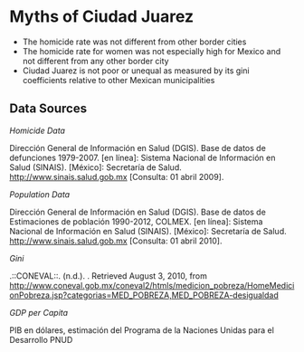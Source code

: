 ﻿Myths of Ciudad Juarez
=======================

* The homicide rate was not different from other border cities
* The homicide rate for women was not especially high for Mexico and not different from any other border city
* Ciudad Juarez is not poor or unequal as measured by its gini coefficients relative to other Mexican municipalities

Data Sources
------------

_Homicide Data_

Dirección General de Información en Salud (DGIS). Base de datos de defunciones 1979-2007. [en línea]: Sistema Nacional de Información en Salud (SINAIS). [México]: Secretaría de Salud. <http://www.sinais.salud.gob.mx> [Consulta: 01 abril 2009].

_Population Data_

Dirección General de Información en Salud (DGIS). Base de datos de Estimaciones de población 1990-2012, COLMEX. [en línea]: Sistema Nacional de Información en Salud (SINAIS). [México]: Secretaría de Salud. <http://www.sinais.salud.gob.mx> [Consulta: 01 abril 2010].

_Gini_

.::CONEVAL::. (n.d.). . Retrieved August 3, 2010, from http://www.coneval.gob.mx/coneval2/htmls/medicion_pobreza/HomeMedicionPobreza.jsp?categorias=MED_POBREZA,MED_POBREZA-desigualdad

_GDP per Capita_

PIB en dólares, estimación del Programa de la Naciones Unidas para el Desarrollo PNUD